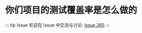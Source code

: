 # 你们项目的测试覆盖率是怎么做的



::: tip Issue 
 欢迎在 Issue 中交流与讨论: [Issue 265](https://github.com/shfshanyue/Daily-Question/issues/265) 
:::



